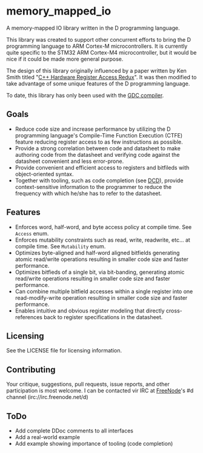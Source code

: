 ﻿memory_mapped_io
================
A memory-mapped IO library written in the D programming language.

This library was created to support other concurrent efforts to bring the D programming language to ARM Cortex-M microcontrollers.  It is currently quite specific to the STM32 ARM Cortex-M4 microcontroller, but it would be nice if it could be made more general purpose.  

The design of this library originally influenced by a paper written by Ken Smith titled "[C++ Hardware Register Access Redux](http://yogiken.files.wordpress.com/2010/02/c-register-access.pdf)". It was then modified to take advantage of some unique features of the D programming language. 

To date, this library has only been used with the [GDC compiler](https://github.com/D-Programming-GDC/GDC).

Goals
---------
* Reduce code size and increase performance by utilizing the D programming language's Compile-Time Function Execution (CTFE) feature reducing register access to as few instructions as possible.
* Provide a strong correlation between code and datasheet to make authoring code from the datasheet and verifying code against the datasheet convenient and less error-prone.
* Provide convenient and efficient access to registers and bitfileds with object-oriented syntax.
* Together with tooling, such as code completion (see [DCD](https://github.com/Hackerpilot/DCD)), provide context-sensitive information to the programmer to reduce the frequency with which he/she has to refer to the datasheet.

Features
--------
* Enforces word, half-word, and byte access policy at compile time.  See `Access` enum.
* Enforces mutability constraints such as read, write, readwrite, etc... at compile time. See `Mutability` enum.
* Optimizes byte-aligned and half-word aligned bitfields generating atomic read/write operations resulting in smaller code size and faster performance.
* Optimizes bitfieds of a single bit, via bit-banding, generating atomic read/write operations resulting in smaller code size and faster performance.
* Can combine multiple bitfield accesses within a single register into one read-modify-write operation resulting in smaller code size and faster performance.
* Enables intuitive and obvious register modeling that directly cross-references back to register specifications in the datasheet.

Licensing
---------
See the LICENSE file for licensing information.

Contributing
------------
Your critique, suggestions, pull requests, issue reports, and other participation is most welcome.  I can be contacted vir IRC at [FreeNode](http://freenode.net)'s #d channel (irc://irc.freenode.net/d)

ToDo
---------
* Add complete DDoc comments to all interfaces
* Add a real-world example
* Add example showing importance of tooling (code completion)
